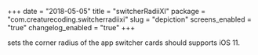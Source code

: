 +++
date = "2018-05-05"
title = "switcherRadiiXI"
package = "com.creaturecoding.switcherradiixi"
slug = "depiction"
screens_enabled = "true"
changelog_enabled = "true"
+++

sets the corner radius of the app switcher cards
should supports iOS 11.